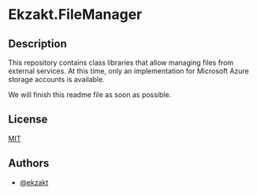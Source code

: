 # Ekzakt.FileManager


## Description
This repository contains class libraries that allow managing files from external services. At this time, only an implementation for Microsoft Azure storage accounts is available.

We will finish this readme file as soon as possible.


## License
[MIT](https://choosealicense.com/licenses/mit/)


## Authors
- [@ekzakt](https://www.github.com/ekzakt)